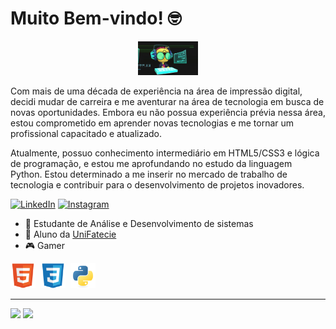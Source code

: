 # Muito Bem-vindo! 🤓

<div align="center"><img src="banner.gif" width="96vw"></div>

<p>Com mais de uma década de experiência na área de impressão digital, decidi mudar de carreira e me aventurar na área de tecnologia em busca de novas oportunidades. Embora eu não possua experiência prévia nessa área, estou comprometido em aprender novas tecnologias e me tornar um profissional capacitado e atualizado.<br>

Atualmente, possuo conhecimento intermediário em HTML5/CSS3 e lógica de programação, e estou me aprofundando no estudo da linguagem Python. Estou determinado a me inserir no mercado de trabalho de tecnologia e contribuir para o desenvolvimento de projetos inovadores.</p>

<div id="badges">
    <a href="https://www.linkedin.com/in/rodrigo-ramone-404b62113/" target="_blank"><img src="https://img.shields.io/badge/LinkedIn-blue?style=for-the-badge&logo=linkedin&logoColor=white" alt="LinkedIn"></a>
    <a href="https://www.instagram.com/rodrigo_ramone/" target="_blank"><img src="https://img.shields.io/badge/Instagram-E4405F?style=for-the-badge&logo=instagram&logoColor=white" alt="Instagram"></a>
</div>

<ul>
    <li>📖 Estudante de Análise e Desenvolvimento de sistemas</li>
    <li>🧡 Aluno da <a href="https://unifatecie.edu.br/" target="_blank">UniFatecie</a></li>
    <li>🎮 Gamer</li>
</ul>

<div>
    <img src="https://raw.githubusercontent.com/devicons/devicon/1119b9f84c0290e0f0b38982099a2bd027a48bf1/icons/html5/html5-original.svg" tittle="HTML5" alt="HTML5" width="40" height="40"/>&nbsp;
    <img src="https://raw.githubusercontent.com/devicons/devicon/1119b9f84c0290e0f0b38982099a2bd027a48bf1/icons/css3/css3-original.svg" tittle="CSS3" alt="CSS3" width="40" height="40"/>&nbsp;
    <img src="https://raw.githubusercontent.com/devicons/devicon/1119b9f84c0290e0f0b38982099a2bd027a48bf1/icons/python/python-original.svg" tittle="Python" alt="Python" width="40" height="40"/>&nbsp;
</div>

---

<div align="left">
        <img height="170em" src="https://github-readme-stats.vercel.app/api?username=xxshadowbrokerxx&show_icons=true&theme=swift&count_private=true">
        <img height="170em" src="https://github-readme-stats.vercel.app/api/top-langs/?username=xxshadowbrokerxx&show_icons=true&theme=swift&count_private=true">
</div>


